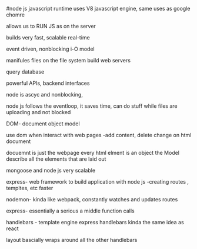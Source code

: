 #node js
javascript runtime uses V8 javascript engine, same uses as google chomre

allows us to RUN JS as on the server

builds very fast, scalable real-time

event driven, nonblocking i-O model

manifules files on the file system
build web servers

query database

powerful APIs, backend interfaces

node is ascyc and nonblocking,

node js follows the eventloop, it saves time, can do stuff while files are uploading and not blocked

DOM- document object model

use dom when interact with web pages -add content, delete change on html document

docuemnt is just the webpage
every html elment is an object
the Model describe all the elements that are laid out

mongoose and node js very scalable

express- web framework to build application with node js
-creating routes , templtes, etc faster

nodemon- kinda like webpack, constantly watches and updates routes

express- essentially a serious a middle function calls


handlebars - template engine
express handlebars
kinda the same idea as react

layout bascially wraps around all the other handlebars
